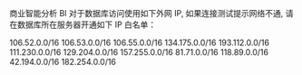 商业智能分析 BI 对于数据库访问使用如下外网 IP, 如果连接测试提示网络不通, 请在数据库所在服务器开通如下 IP 白名单：

106.52.0.0/16
106.53.0.0/16
106.55.0.0/16
134.175.0.0/16
193.112.0.0/16
111.230.0.0/16
129.204.0.0/16
157.255.0.0/16
81.71.0.0/16
118.89.0.0/16
42.194.0.0/16
182.254.0.0/16
